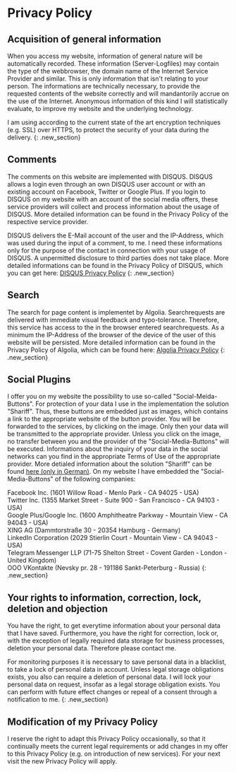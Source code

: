 # Privacy Policy
## Acquisition of general information
When you access my website, information of general nature will be automatically recorded. These information (Server-Logfiles) may contain the type of the webbrowser, the domain name of the Internet Service Provider and similar. This is only information that isn't relating to your person. The informations are technically necessary, to provide the requested contents of the website correctly and will mandantorily accrue on the use of the Internet. Anonymous information of this kind I will statistically evaluate, to improve my website and the underlying technology.

I am using according to the current state of the art encryption techniques (e.g. SSL) over HTTPS, to protect the security of your data during the delivery.
{: .new_section}

## Comments
The comments on this website are implemented with DISQUS. DISQUS allows a login even through an own DISQUS user account or with an existing account on Facebook, Twitter or Google Plus. If you login to DISQUS on my website with an account of the social media offers, these service providers will collect and process information about the usage of DISQUS. More detailed information can be found in the Privacy Policy of the respective service provider.

DISQUS delivers the E-Mail account of the user and the IP-Address, which was used during the input of a comment, to me. I need these informations only for the purpose of the contact in connection with your usage of DISQUS. A unpermitted disclosure to third parties does not take place. More detailed informations can be found in the Privacy Policy of DISQUS, which you can get here: [DISQUS Privacy Policy](https://help.disqus.com/customer/portal/articles/466259-privacy-policy)
{: .new_section}

## Search
The search for page content is implementet by Algolia. Searchrequests are delivered with immediate visual feedback and typo-tolerance. Therefore, this service has access to the in the browser entered searchrequests. As a minimum the IP-Address of the browser of the device of the user of this website will be persisted. More detailed information can be found in the Privacy Policy of Algolia, which can be found here: [Algolia Privacy Policy](https://www.algolia.com/policies/privacy)
{: .new_section}

## Social Plugins
I offer you on my website the possibility to use so-called "Social-Meida-Buttons". For protection of your data I use in the implementation the solution "Shariff". Thus, these buttons are embedded just as images, which contains a link to the appropriate website of the button provider. You will be forwarded to the services, by clicking on the image. Only then your data will be transmitted to the appropriate provider. Unless you click on the image, no transfer between you and the provider of the "Social-Media-Buttons" will be executed. Informations about the inquiry of your data in the social networks can you find in the appropriate Terms of Use of the appropriate provider. More detialed information about the solution "Shariff" can be found [here (only in German)](http://www.heise.de/ct/artikel/Shariff-Social-Media-Buttons-mit-Datenschutz-2467514.html).
On my website I have embedded the "Social-Media-Buttons" of the following companies:

Facebook Inc. (1601 Willow Road - Menlo Park - CA 94025 - USA)<br>
Twitter Inc. (1355 Market Street - Suite 900 - San Francisco - CA 94103 - USA)<br>
Google Plus/Google Inc. (1600 Amphitheatre Parkway - Mountain View - CA 94043 - USA)<br>
XING AG (Dammtorstraße 30 - 20354 Hamburg - Germany)<br>
LinkedIn Corporation (2029 Stierlin Court - Mountain View - CA 94043 - USA)<br>
Telegram Messenger LLP (71-75 Shelton Street - Covent Garden - London - United Kingdom)<br>
OOO VKontakte (Nevsky pr. 28 - 191186 Sankt-Peterburg - Russia)
{: .new_section}

## Your rights to information, correction, lock, deletion and objection
You have the right, to get everytime information about your personal data that I have saved. Furthermore, you have the right for correction, lock or, with the exception of legally required data storage for business processes, deletion your personal data. Therefore please contact me.

For monitoring purposes it is necessary to save personal data in a blacklist, to take a lock of personal data in account. Unless legal storage obligations exists, you also can require a deletion of personal data. I will lock your personal data on request, insofar as a legal storage obligation exists.
You can perform with future effect changes or repeal of a consent through a notification to me.
{: .new_section}

## Modification of my Privacy Policy
I reserve the right to adapt this Privacy Policy occasionally, so that it continually meets the current legal requirements or add changes in my offer to this Privacy Policy (e.g. on introduction of new services). For your next visit the new Privacy Policy will apply.
